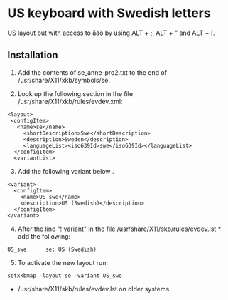# US keyboard with Swedish letters

US layout but with access to åäö by using ALT + ;, ALT + " and ALT + [.

## Installation

1. Add the contents of se_anne-pro2.txt to the end of /usr/share/X11/xkb/symbols/se.

2. Look up the following section in the file /usr/share/X11/xkb/rules/evdev.xml:

```
<layout>
 <configItem>
   <name>se</name>
     <shortDescription>Swe</shortDescription>
     <description>Sweden</description>
     <languageList><iso639Id>swe</iso639Id></languageList>
  </configItem>
  <variantList>
```

3. Add the following variant below <variantList>.

```
<variant>
  <configItem>
    <name>US_swe</name>
    <description>US (Swedish)</description>
  </configItem>
</variant>
```

4. After the line "! variant" in the file /usr/share/X11/skb/rules/evdev.lst *  add the following:

```
US_swe		se: US (Swedish)
```

5. To activate the new layout run:

```
setxkbmap -layout se -variant US_swe
```

* /usr/share/X11/skb/rules/evdev.lst on older systems
